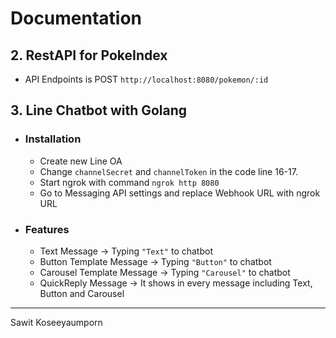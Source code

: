 # Documentation

## 2. RestAPI for PokeIndex

- API Endpoints is POST `http://localhost:8080/pokemon/:id`

## 3. Line Chatbot with Golang

* ### Installation
  - Create new Line OA
  - Change `channelSecret` and `channelToken` in the code line 16-17.
  - Start ngrok with command `ngrok http 8080`
  - Go to Messaging API settings and replace Webhook URL with ngrok URL
 
* ### Features
  - Text Message -> Typing `"Text"` to chatbot
  - Button Template Message -> Typing `"Button"` to chatbot
  - Carousel Template Message -> Typing `"Carousel"` to chatbot
  - QuickReply Message -> It shows in every message including Text, Button and Carousel
 
---

Sawit Koseeyaumporn
